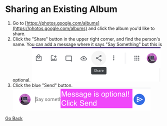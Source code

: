 # Sharing an Existing Album

1. Go to [https://photos.google.com/albums](https://photos.google.com/albums) and click the album you'd like to share.
2. Click the "Share" button in the upper right corner, and find the person's name. You can add a message where it says "Say Something" but this is optional.
    !["Share Album"](./img/share-button-alt.png)
3. Click the blue "Send" button.
    !["Share Message"](./img/share-message.png)

[Go Back](./index.md)
